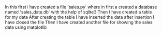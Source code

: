 In this first i have created a file 'sales.py' where in first a created a database named 'sales_data.db' with the help of sqlite3
Then I have created a table for my data 
After creating the table I have inserted the data after insertion I have closed the file
Then I have created another file for showing the sales data using matplotlib
